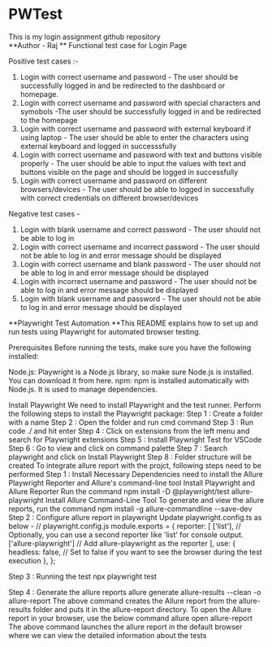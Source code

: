 # PWTest
This is my login assignment github repository
<br>
**Author - Raj
** Functional test case for Login Page 

Positive test cases :-
1. Login with correct username and password - The user should be successfully logged in and be redirected to the dashboard or homepage.
2. Login with correct username and password with special characters and symobols -The user should be successfully logged in and be redirected to the homepage
3. Login with correct username and password with external keyboard if using laptop - The user should be able to enter the characters using external keyboard and logged in successsfully
4. Login with correct username and password with text and buttons visible properly - The user should be able to input the values with text and buttons visible on the page and should be logged in successfully
5. Login with correct username and password on different browsers/devices - The user should be able to logged in successfully with correct credentials on different browser/devices

Negative test cases - 
1. Login with blank username and correct password - The user should not be able to log in 
2. Login with correct username and incorrect password - The user should not be able to log in and error message should be displayed
3. Login with correct username and blank password - The user should not be able to log in and error message should be displayed
4. Login with incorrect username and password - The user should not be able to log in and error message should be displayed
5. Login with blank username and password - The user should not be able to log in and error message should be displayed

**Playwright Test Automation
**This README explains how to set up and run tests using Playwright for automated browser testing.

Prerequisites
Before running the tests, make sure you have the following installed:

Node.js: Playwright is a Node.js library, so make sure Node.js is installed. You can download it from here.
npm: npm is installed automatically with Node.js. It is used to manage dependencies.

Install Playwright
We need to install Playwright and the test runner. 
Perform the following steps to install the Playwright package:
 Step 1 : Create a folder with a name
 Step 2 : Open the folder and run cmd command
 Step 3 : Run code ./ and hit enter
 Step 4 : Click on extensions from the left menu and search for Playwright extensions
 Step 5 : Install Playwright Test for VSCode
 Step 6 : Go to view and click on command palette
 Step 7 : Search playwright and click on Install Playwright
 Step 8 : Folder structure will be created
 To integrate allure report with the projct, following steps need to be performed
 Step 1 :  Install Necessary Dependencies
  need to install the Allure Playwright Reporter and Allure's command-line tool 
Install Playwright and Allure Reporter
Run the command npm install -D @playwright/test allure-playwright
Install Allure Command-Line Tool
To generate and view the allure reports, run the command
npm install -g allure-commandline --save-dev
Step 2 : Configure allure report in playwright
 Update playwright.config.ts as below -
 // playwright.config.js
module.exports = {
  reporter: [
    ['list'],                    // Optionally, you can use a second reporter like 'list' for console output.
    ['allure-playwright']         // Add allure-playwright as the reporter
  ],
  use: {
    headless: false,              // Set to false if you want to see the browser during the test execution
  },
};

Step 3 : Running the test 
npx playwright test 

Step 4 : Generate the allure reports
allure generate allure-results --clean -o allure-report
The above command creates the Allure report from the allure-results folder and puts it in the allure-report directory.
 To open the Allure report in your browser, use the below command 
allure open allure-report
The above command launches the allure report in the default browser where we can view the detailed information about the tests


 
